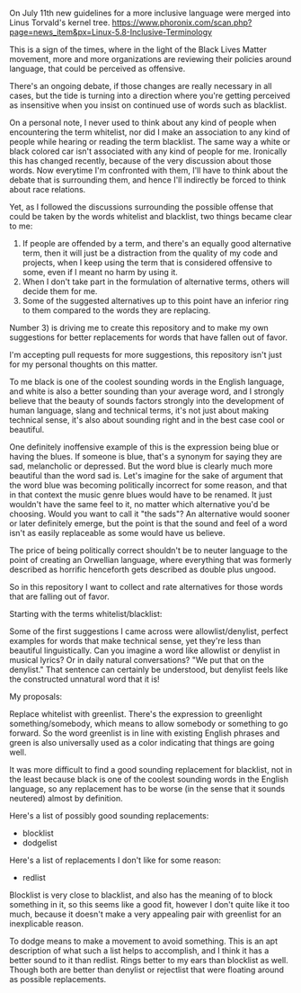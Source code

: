 On July 11th new guidelines for a more inclusive language were merged into Linus Torvald's kernel tree.
https://www.phoronix.com/scan.php?page=news_item&px=Linux-5.8-Inclusive-Terminology

This is a sign of the times, where in the light of the Black Lives Matter movement, more and more organizations
are reviewing their policies around language, that could be perceived as offensive.

There's an ongoing debate, if those changes are really necessary in all cases, but the tide is turning into a
direction where you're getting perceived as insensitive when you insist on continued use of words such as blacklist.

On a personal note, I never used to think about any kind of people when encountering the term whitelist,
nor did I make an association to any kind of people while hearing or reading the term blacklist. The same way a white or
black colored car isn't associated with any kind of people for me. Ironically this has changed recently,
because of the very discussion about those words. Now everytime I'm confronted with them, I'll have to think
about the debate that is surrounding them, and hence I'll indirectly be forced to think about race relations.

Yet, as I followed the discussions surrounding the possible offense that could be taken by the words whitelist and blacklist,
two things became clear to me:

1) If people are offended by a term, and there's an equally good alternative term, then it will just be a distraction from the quality of my code and projects, when I keep using the term that is considered offensive to some, even if I meant no harm by using it.
2) When I don't take part in the formulation of alternative terms, others will decide them for me.
3) Some of the suggested alternatives up to this point have an inferior ring to them compared to the words they are replacing.

Number 3) is driving me to create this repository and to make my own suggestions for better replacements for words that have fallen out of favor.

I'm accepting pull requests for more suggestions, this repository isn't just for my personal thoughts on this matter.

To me black is one of the coolest sounding words in the English language, and white is also a better sounding than your average word,
and I strongly believe that the beauty of sounds factors strongly into the development of human language, slang and technical terms,
it's not just about making technical sense, it's also about sounding right and in the best case cool or beautiful.

One definitely inoffensive example of this is the expression being blue or having the blues. If someone is blue, that's a synonym for saying they are sad, melancholic or depressed.
But the word blue is clearly much more beautiful than the word sad is. Let's imagine for the sake of argument that the word blue was becoming politically incorrect for some reason,
and that in that context the music genre blues would have to be renamed. It just wouldn't have the same feel to it, no matter which alternative you'd be choosing.
Would you want to call it "the sads"? An alternative would sooner or later definitely emerge, but the point is that the sound and feel of a word isn't as easily replaceable as some would have us believe.

The price of being politically correct shouldn't be to neuter language to the point of creating an Orwellian language, where everything that
was formerly described as horrific henceforth gets described as double plus ungood.

So in this repository I want to collect and rate alternatives for those words that are falling out of favor.

Starting with the terms whitelist/blacklist:

Some of the first suggestions I came across were allowlist/denylist, perfect examples for words that make technical sense,
yet they're less than beautiful linguistically. Can you imagine a word like allowlist or denylist in musical lyrics?
Or in daily natural conversations?
"We put that on the denylist." That sentence can certainly be understood, but denylist feels like the constructed unnatural word that it is!

My proposals:

Replace whitelist with greenlist. There's the expression to greenlight something/somebody, which means to allow somebody
or something to go forward. So the word greenlist is in line with existing English phrases and green is also universally used as a color indicating that things are going well.

It was more difficult to find a good sounding replacement for blacklist, not in the least because black is one of the coolest
sounding words in the English language, so any replacement has to be worse (in the sense that it sounds neutered) almost by definition.

Here's a list of possibly good sounding replacements:
- blocklist
- dodgelist

Here's a list of replacements I don't like for some reason:
- redlist

Blocklist is very close to blacklist, and also has the meaning of to block something in it, so this seems like a good fit, however
I don't quite like it too much, because it doesn't make a very appealing pair with greenlist for an inexplicable reason.

To dodge means to make a movement to avoid something. This is an apt description of what such a list helps to accomplish,
and I think it has a better sound to it than redlist. Rings better to my ears than blocklist as well.
Though both are better than denylist or rejectlist that were floating around as possible replacements.

